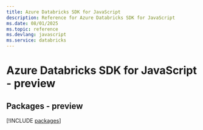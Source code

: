 ```yaml
---
title: Azure Databricks SDK for JavaScript
description: Reference for Azure Databricks SDK for JavaScript
ms.date: 08/01/2025
ms.topic: reference
ms.devlang: javascript
ms.service: databricks
---
```

# Azure Databricks SDK for JavaScript - preview
## Packages - preview
[!INCLUDE [packages](databricks-index.md)]